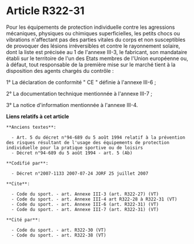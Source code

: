 # Article R322-31

Pour les équipements de protection individuelle contre les agressions mécaniques, physiques ou chimiques superficielles, les
petits chocs ou vibrations n'affectant pas des parties vitales du corps et non susceptibles de provoquer des lésions
irréversibles et contre le rayonnement solaire, dont la liste est précisée au 1 de l'annexe III-3, le fabricant, son
mandataire établi sur le territoire de l'un des Etats membres de l'Union européenne ou, à défaut, tout responsable de la
première mise sur le marché tient à la disposition des agents chargés du contrôle : 

1° La déclaration de conformité " CE " définie à l'annexe III-6 ; 

2° La documentation technique mentionnée à l'annexe III-7 ; 

3° La notice d'information mentionnée à l'annexe III-4.

**Liens relatifs à cet article**

	**Anciens textes**:

	  - Art. 5 du décret n°94-689 du 5 août 1994 relatif à la prévention des risques résultant de l'usage des équipements de protection individuelle pour la pratique sportive ou de loisirs
	  - Décret n°94-689 du 5 août 1994 - art. 5 (Ab)

	**Codifié par**:

	  - Décret n°2007-1133 2007-07-24 JORF 25 juillet 2007

	**Cite**:

	  - Code du sport. - art. Annexe III-3 (art. R322-27) (VT)
	  - Code du sport. - art. Annexe III-4 art R322-28 à R322-31 (VT)
	  - Code du sport. - art. Annexe III-6 (art. R322-31) (VT)
	  - Code du sport. - art. Annexe III-7 (art. R322-31) (VT)

	**Cité par**:

	  - Code du sport. - art. R322-30 (VT)
	  - Code du sport. - art. R322-38 (VT)

